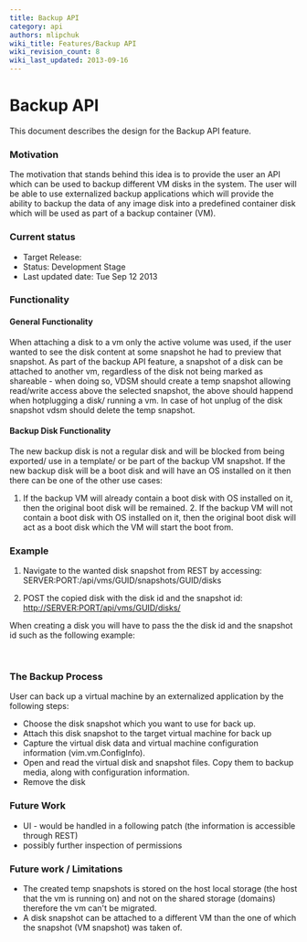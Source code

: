 ```yaml
---
title: Backup API
category: api
authors: mlipchuk
wiki_title: Features/Backup API
wiki_revision_count: 8
wiki_last_updated: 2013-09-16
---
```


# Backup API

This document describes the design for the Backup API feature.

### Motivation

The motivation that stands behind this idea is to provide the user an API which can be used to backup different VM disks in the system. The user will be able to use externalized backup applications which will provide the ability to backup the data of any image disk into a predefined container disk which will be used as part of a backup container (VM).

### Current status

*   Target Release:
*   Status: Development Stage
*   Last updated date: Tue Sep 12 2013

### Functionality

#### General Functionality

When attaching a disk to a vm only the active volume was used, if the user wanted to see the disk content at some snapshot he had to preview that snapshot.
As part of the backup API feature, a snapshot of a disk can be attached to another vm, regardless of the disk not being marked as shareable - when doing so, VDSM should create a temp snapshot allowing read/write access above the selected snapshot, the above should happend when hotplugging a disk/ running a vm.
 In case of hot unplug of the disk snapshot vdsm should delete the temp snapshot.

#### Backup Disk Functionality

The new backup disk is not a regular disk and will be blocked from being exported/ use in a template/ or be part of the backup VM snapshot.
If the new backup disk will be a boot disk and will have an OS installed on it then there can be one of the other use cases:
1. If the backup VM will already contain a boot disk with OS installed on it, then the original boot disk will be remained. 2. If the backup VM will not contain a boot disk with OS installed on it, then the original boot disk will act as a boot disk which the VM will start the boot from.

### Example

1. Navigate to the wanted disk snapshot from REST by accessing:
SERVER:PORT:/api/vms/GUID/snapshots/GUID/disks

2. POST the copied disk with the disk id and the snapshot id:
 [http://SERVER:PORT/api/vms/GUID/disks/](http://SERVER:PORT/api/vms/GUID/disks/)

When creating a disk you will have to pass the the disk id and the snapshot id such as the following example:

` `<disk id="xxxxxxxx-xxxx-xxxx-xxxx-xxxxxxxxxxxx">
`    `<snapshot id="xxxxxxxx-xxxx-xxxx-xxxx-xxxxxxxxxxxx"/>
`  `</disk>

### The Backup Process

User can back up a virtual machine by an externalized application by the following steps:

*   Choose the disk snapshot which you want to use for back up.
*   Attach this disk snapshot to the target virtual machine for back up
*   Capture the virtual disk data and virtual machine configuration information (vim.vm.ConfigInfo).
*   Open and read the virtual disk and snapshot files. Copy them to backup media, along with configuration information.
*   Remove the disk

### Future Work

*   UI - would be handled in a following patch (the information is accessible through REST)
*   possibly further inspection of permissions

### Future work / Limitations

*   The created temp snapshots is stored on the host local storage (the host that the vm is running on) and not on the shared storage (domains) therefore the vm can't be migrated.
*   A disk snapshot can be attached to a different VM than the one of which the snapshot (VM snapshot) was taken of.
